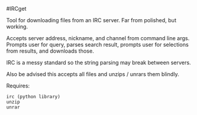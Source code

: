 #IRCget

Tool for downloading files from an IRC server.
Far from polished, but working.

Accepts server address, nickname, and channel from command line args. Prompts user for query, parses search result, prompts user for selections from results, and downloads those.

IRC is a messy standard so the string parsing may break between servers. 

Also be advised this accepts all files and unzips / unrars them blindly.

Requires:

```
irc (python library)
unzip
unrar
```
